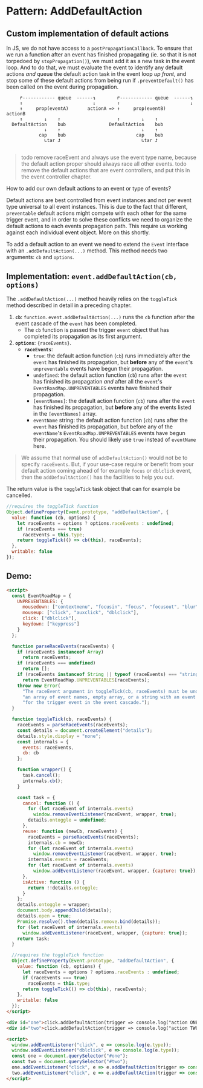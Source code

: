 # Pattern: AddDefaultAction

## Custom implementation of default actions 

In JS, we do not have access to a `postPropagationCallback`. To ensure that we run a function after an event has finished propagating (ie. so that it is not torpedoed by `stopPropagation()`), we must add it as a new task in the event loop. And to do that, we must evaluate the event to identify any default actions *and* queue the default action task in the event loop *up front*, and stop some of these default actions from being run if `.preventDefault()` has been called on the event during propagation. 
   
```
     ↱------------ queue  ------↴        ↱------------ queue  ------↴
     ↑                          ↓        ↑                          ↓
     ↑     prop(eventA)       actionA => ↑     prop(eventB)       actionB
     ↑        ↓    ↑                     ↑        ↓    ↑
  DefaultAction    bub                DefaultAction    bub
              ↓    ↑                              ↓    ↑
            cap    bub                          cap    bub
              ↳tar ⮥                              ↳tar ⮥
```

## 

> todo remove raceEvent and always use the event type name, because the default action proper should always race all other events.
>todo remove the default actions that are event controllers, and put this in the event controller chapter.

How to add our own default actions to an event or type of events? 

Default actions are best controlled from event instances and not per event type universal to all event instances. This is due to the fact that different, `preventable` default actions might compete with each other for the same trigger event, and in order to solve these conflicts we need to organize the default actions to each events propagation path. This require us working against each individual event object. More on this shortly.
  
To add a default action to an event we need to extend the `Event` interface with an `.addDefaultAction(...)` method. This method needs two arguments: `cb` and `options`.

## Implementation: `event.addDefaultAction(cb, options)`

The `.addDefaultAction(...)` method heavily relies on the `toggleTick` method described in detail in a preceding chapter.

1. **`cb`**: `function`. `event.addDefaultAction(...)` runs the `cb` function after the event cascade of the `event` has been completed.
   * The `cb` function is passed the trigger `event` object that has completed its propagation as its first argument. 
2. **`options`**: `{raceEvents}`. 
   * **`raceEvents`**:
      * `true`: the default action function (`cb`) runs immediately after the `event` has finished its propagation, but **before** any of the `event`'s `unpreventable` events have begun their propagation.
      * `undefined`: the default action function (`cb`) runs after the `event` has finished its propagation *and* after all the `event`'s `EventRoadMap.UNPREVENTABLES` events have finished their propagation.
      * `[eventNames]`: the default action function (`cb`) runs after the `event` has finished its propagation, but **before** any of the events listed in the `[eventNames]` array.
      * `eventName` string: the default action function (`cb`) runs after the `event` has finished its propagation, but before any of the `eventName`'s `EventRoadMap.UNPREVENTABLES` events have begun their propagation. You should likely use `true` instead of `eventName` here.

> We assume that normal use of `addDefaultAction()` would not be to specify `raceEvents`. But, if your use-case require or benefit from your default action coming ahead of for example `focus` or `dblclick` event, then the `addDefaultAction()` has the facilities to help you out.
      
The return value is the `toggleTick` task object that can for example be cancelled.

```javascript
//requires the toggleTick function
Object.defineProperty(Event.prototype, "addDefaultAction", {
  value: function (cb, options) {
    let raceEvents = options ? options.raceEvents : undefined;
    if (raceEvents === true)
      raceEvents = this.type;
    return toggleTick(() => cb(this), raceEvents);
  },
  writable: false
});
``` 

## Demo: 

```html
<script>
  const EventRoadMap = {
    UNPREVENTABLES: {
      mousedown: ["contextmenu", "focusin", "focus", "focusout", "blur"],
      mouseup: ["click", "auxclick", "dblclick"],
      click: ["dblclick"],
      keydown: ["keypress"]
    }
  };

  function parseRaceEvents(raceEvents) {
    if (raceEvents instanceof Array)
      return raceEvents;
    if (raceEvents === undefined)
      return [];
    if (raceEvents instanceof String || typeof (raceEvents) === "string")
      return EventRoadMap.UNPREVENTABLES[raceEvents];
    throw new Error(
      "The raceEvent argument in toggleTick(cb, raceEvents) must be undefined, " +
      "an array of event names, empty array, or a string with an event name " +
      "for the trigger event in the event cascade.");
  }

  function toggleTick(cb, raceEvents) {
    raceEvents = parseRaceEvents(raceEvents);
    const details = document.createElement("details");
    details.style.display = "none";
    const internals = {
      events: raceEvents,
      cb: cb
    };

    function wrapper() {
      task.cancel();
      internals.cb();
    }

    const task = {
      cancel: function () {
        for (let raceEvent of internals.events)
          window.removeEventListener(raceEvent, wrapper, true);
        details.ontoggle = undefined;
      },
      reuse: function (newCb, raceEvents) {
        raceEvents = parseRaceEvents(raceEvents);
        internals.cb = newCb;
        for (let raceEvent of internals.events)
          window.removeEventListener(raceEvent, wrapper, true);
        internals.events = raceEvents;
        for (let raceEvent of internals.events)
          window.addEventListener(raceEvent, wrapper, {capture: true});
      },
      isActive: function () {
        return !!details.ontoggle;
      }
    };
    details.ontoggle = wrapper;
    document.body.appendChild(details);
    details.open = true;
    Promise.resolve().then(details.remove.bind(details));
    for (let raceEvent of internals.events)
      window.addEventListener(raceEvent, wrapper, {capture: true});
    return task;
  }

  //requires the toggleTick function
  Object.defineProperty(Event.prototype, "addDefaultAction", {
    value: function (cb, options) {
      let raceEvents = options ? options.raceEvents : undefined;
      if (raceEvents === true)
        raceEvents = this.type;
      return toggleTick(() => cb(this), raceEvents);
    },
    writable: false
  });
</script>

<div id="one">click.addDefaultAction(trigger => console.log("action ONE triggered by ", trigger.type));</div>
<div id="two">click.addDefaultAction(trigger => console.log("action TWO triggered by ", trigger.type), {raceEvents: ["dblclick"]});</div>

<script>
  window.addEventListener("click", e => console.log(e.type));
  window.addEventListener("dblclick", e => console.log(e.type));
  const one = document.querySelector("#one");
  const two = document.querySelector("#two");
  one.addEventListener("click", e => e.addDefaultAction(trigger => console.log("action ONE triggered by ", trigger.type)));
  two.addEventListener("click", e => e.addDefaultAction(trigger => console.log("action TWO triggered by ", trigger.type), {raceEvents: ["dblclick"]}));
</script>
```